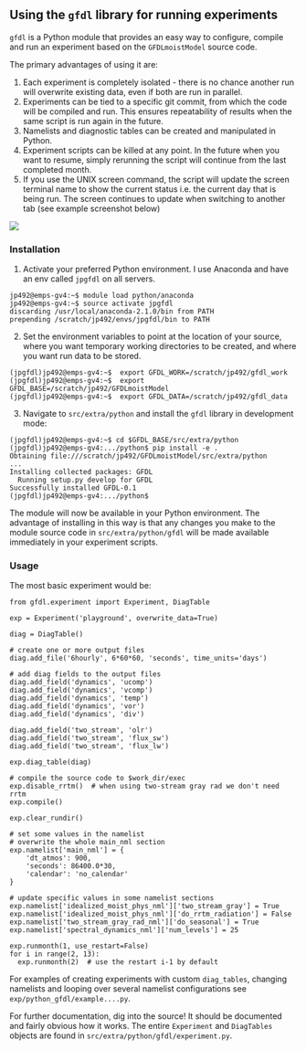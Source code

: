 ## Using the `gfdl` library for running experiments

`gfdl` is a Python module that provides an easy way to configure, compile and run an experiment based on the `GFDLmoistModel` source code.

The primary advantages of using it are:

1. Each experiment is completely isolated - there is no chance another run will overwrite existing data, even if both are run in parallel.
2. Experiments can be tied to a specific git commit, from which the code will be compiled and run.  This ensures repeatability of results when the same script is run again in the future.
2. Namelists and diagnostic tables can be created and manipulated in Python.
3. Experiment scripts can be killed at any point. In the future when you want to resume, simply rerunning the script will continue from the last completed month.
4. If you use the UNIX screen command, the script will update the screen terminal name to show the current status i.e. the current day that is being run.  The screen continues to update when switching to another tab (see example screenshot below)

![](http://g.recordit.co/ax5h0Hw9IE.gif)

### Installation
1. Activate your preferred Python environment. I use Anaconda and have an env called `jpgfdl` on all servers.
```
jp492@emps-gv4:~$ module load python/anaconda
jp492@emps-gv4:~$ source activate jpgfdl
discarding /usr/local/anaconda-2.1.0/bin from PATH
prepending /scratch/jp492/envs/jpgfdl/bin to PATH
```
2. Set the environment variables to point at the location of your source, where you want temporary working directories to be created, and where you want run data to be stored.
```
(jpgfdl)jp492@emps-gv4:~$  export GFDL_WORK=/scratch/jp492/gfdl_work
(jpgfdl)jp492@emps-gv4:~$  export GFDL_BASE=/scratch/jp492/GFDLmoistModel
(jpgfdl)jp492@emps-gv4:~$  export GFDL_DATA=/scratch/jp492/gfdl_data
```
3. Navigate to `src/extra/python` and install the `gfdl` library in development mode:
```
(jpgfdl)jp492@emps-gv4:~$ cd $GFDL_BASE/src/extra/python
(jpgfdl)jp492@emps-gv4:.../python$ pip install -e .
Obtaining file:///scratch/jp492/GFDLmoistModel/src/extra/python
...
Installing collected packages: GFDL
  Running setup.py develop for GFDL
Successfully installed GFDL-0.1
(jpgfdl)jp492@emps-gv4:.../python$
```

The module will now be available in your Python environment.  The advantage of installing in this way is that any changes you make to the module source code in `src/extra/python/gfdl` will be made available immediately in your experiment scripts.

### Usage

The most basic experiment would be:
```
from gfdl.experiment import Experiment, DiagTable

exp = Experiment('playground', overwrite_data=True)

diag = DiagTable()

# create one or more output files
diag.add_file('6hourly', 6*60*60, 'seconds', time_units='days')

# add diag fields to the output files
diag.add_field('dynamics', 'ucomp')
diag.add_field('dynamics', 'vcomp')
diag.add_field('dynamics', 'temp')
diag.add_field('dynamics', 'vor')
diag.add_field('dynamics', 'div')

diag.add_field('two_stream', 'olr')
diag.add_field('two_stream', 'flux_sw')
diag.add_field('two_stream', 'flux_lw')

exp.diag_table(diag)

# compile the source code to $work_dir/exec
exp.disable_rrtm()	# when using two-stream gray rad we don't need rrtm
exp.compile()

exp.clear_rundir()

# set some values in the namelist
# overwrite the whole main_nml section
exp.namelist['main_nml'] = {
    'dt_atmos': 900,
    'seconds': 86400.0*30,
    'calendar': 'no_calendar'
}

# update specific values in some namelist sections
exp.namelist['idealized_moist_phys_nml']['two_stream_gray'] = True
exp.namelist['idealized_moist_phys_nml']['do_rrtm_radiation'] = False
exp.namelist['two_stream_gray_rad_nml']['do_seasonal'] = True
exp.namelist['spectral_dynamics_nml']['num_levels'] = 25

exp.runmonth(1, use_restart=False)
for i in range(2, 13):
  exp.runmonth(2)  # use the restart i-1 by default
```

For examples of creating experiments with custom `diag_tables`, changing namelists and looping over several namelist configurations see `exp/python_gfdl/example....py`.

For further documentation, dig into the source! It should be documented and fairly obvious how it works.  The entire `Experiment` and `DiagTables` objects are found in `src/extra/python/gfdl/experiment.py`.

